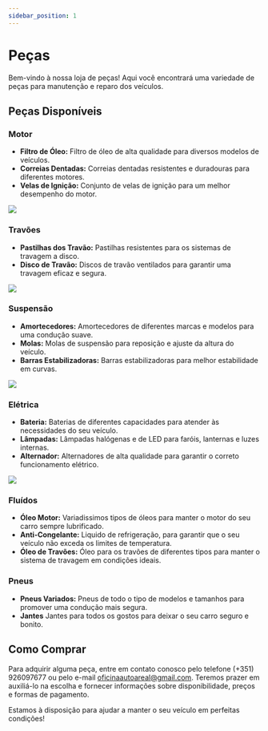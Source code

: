 ```yaml
---
sidebar_position: 1
---
```


# Peças

Bem-vindo à nossa loja de peças! Aqui você encontrará uma variedade de peças para manutenção e reparo dos veículos.

## Peças Disponíveis

### Motor

- **Filtro de Óleo:** Filtro de óleo de alta qualidade para diversos modelos de veículos.
- **Correias Dentadas:** Correias dentadas resistentes e duradouras para diferentes motores.
- **Velas de Ignição:** Conjunto de velas de ignição para um melhor desempenho do motor.

![](https://st.depositphotos.com/1268919/2505/i/950/depositphotos_25059933-stock-photo-car-engine.jpg)

### Travões

- **Pastilhas dos Travão:** Pastilhas resistentes para os sistemas de travagem a disco.
- **Disco de Travão:** Discos de travão ventilados para garantir uma travagem eficaz e segura.

![](https://encrypted-tbn0.gstatic.com/images?q=tbn:ANd9GcQBj-kNOiy2Hdx3a9WSTo6fQZjPRkedDRUukw&usqp=CAU)

### Suspensão

- **Amortecedores:** Amortecedores de diferentes marcas e modelos para uma condução suave.
- **Molas:** Molas de suspensão para reposição e ajuste da altura do veículo.
- **Barras Estabilizadoras:** Barras estabilizadoras para melhor estabilidade em curvas.

![](https://encrypted-tbn0.gstatic.com/images?q=tbn:ANd9GcQr78_dZ-WPfDQcjHqTxIKhT54k3TiNDSrIpg&usqp=CAU)

### Elétrica

- **Bateria:** Baterias de diferentes capacidades para atender às necessidades do seu veículo.
- **Lâmpadas:** Lâmpadas halógenas e de LED para faróis, lanternas e luzes internas.
- **Alternador:** Alternadores de alta qualidade para garantir o correto funcionamento elétrico.

![](https://encrypted-tbn0.gstatic.com/images?q=tbn:ANd9GcSZS6Gy5k4GbDlq5oDA8y8C8PJch7A-atgugQ&usqp=CAU)

### Fluídos

- **Óleo Motor:** Variadissimos tipos de óleos para manter o motor do seu carro sempre lubrificado.
- **Anti-Congelante:** Liquido de refrigeração, para garantir que o seu veículo não exceda os limites de temperatura.
- **Óleo de Travões:** Óleo para os travões de diferentes tipos para manter o sistema de travagem em condições ideais.

### Pneus

- **Pneus Variados:** Pneus de todo o tipo de modelos e tamanhos para promover uma condução mais segura.
- **Jantes** Jantes para todos os gostos para deixar o seu carro seguro e bonito.

## Como Comprar

Para adquirir alguma peça, entre em contato conosco pelo telefone (+351) 926097677 ou pelo e-mail [oficinaautoareal@gmail.com](mailto:oficinaautoareal@gmail.com). Teremos prazer em auxiliá-lo na escolha e fornecer informações sobre disponibilidade, preços e formas de pagamento.

Estamos à disposição para ajudar a manter o seu veículo em perfeitas condições!
